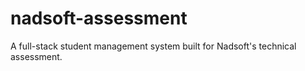 # nadsoft-assessment
A full-stack student management system built for Nadsoft's technical assessment.
